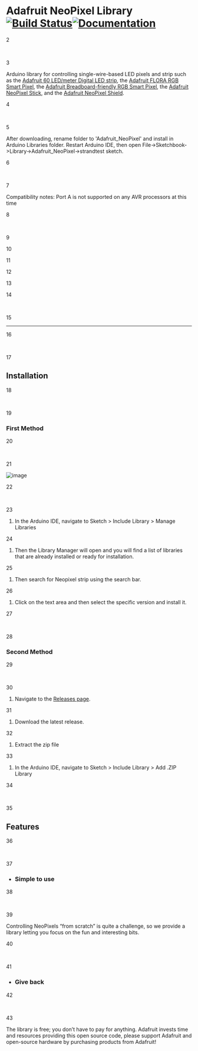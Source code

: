 # Adafruit NeoPixel Library [![Build Status](https://github.com/adafruit/Adafruit_NeoPixel/workflows/Arduino%20Library%20CI/badge.svg)](https://github.com/adafruit/Adafruit_NeoPixel/actions)[![Documentation](https://github.com/adafruit/ci-arduino/blob/master/assets/doxygen_badge.svg)](http://adafruit.github.io/Adafruit_NeoPixel/html/index.html)

2

​

3

Arduino library for controlling single-wire-based LED pixels and strip such as the [Adafruit 60 LED/meter Digital LED strip][strip], the [Adafruit FLORA RGB Smart Pixel][flora], the [Adafruit Breadboard-friendly RGB Smart Pixel][pixel], the [Adafruit NeoPixel Stick][stick], and the [Adafruit NeoPixel Shield][shield].

4

​

5

After downloading, rename folder to 'Adafruit_NeoPixel' and install in Arduino Libraries folder. Restart Arduino IDE, then open File->Sketchbook->Library->Adafruit_NeoPixel->strandtest sketch.

6

​

7

Compatibility notes: Port A is not supported on any AVR processors at this time

8

​

9

[flora]:  http://adafruit.com/products/1060

10

[strip]:  http://adafruit.com/products/1138

11

[pixel]:  http://adafruit.com/products/1312

12

[stick]:  http://adafruit.com/products/1426

13

[shield]: http://adafruit.com/products/1430

14

​

15

---

16

​

17

## Installation

18

​

19

### First Method

20

​

21

![image](https://user-images.githubusercontent.com/36513474/68967967-3e37f480-0803-11ea-91d9-601848c306ee.png)

22

​

23

1. In the Arduino IDE, navigate to Sketch > Include Library > Manage Libraries

24

1. Then the Library Manager will open and you will find a list of libraries that are already installed or ready for installation.

25

1. Then search for Neopixel strip using the search bar.

26

1. Click on the text area and then select the specific version and install it.

27

​

28

### Second Method

29

​

30

1. Navigate to the [Releases page](https://github.com/adafruit/Adafruit_NeoPixel/releases).

31

1. Download the latest release.

32

1. Extract the zip file

33

1. In the Arduino IDE, navigate to Sketch > Include Library > Add .ZIP Library

34

​

35

## Features

36

​

37

- ### Simple to use

38

​

39

  Controlling NeoPixels “from scratch” is quite a challenge, so we provide a library letting you focus on the fun and interesting bits.

40

​

41

- ### Give back

42

​

43

  The library is free; you don’t have to pay for anything. Adafruit invests time and resources providing this open source code, please support Adafruit and open-source hardware by purchasing products from Adafruit!
